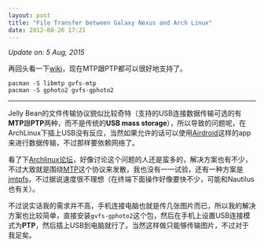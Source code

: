 ```yaml
---
layout: post
title: "File Transfer between Galaxy Nexus and Arch Linux"
date: 2012-08-26 17:21
---
```


*Update on: 5 Aug, 2015*

再回头看一下[wiki](https://wiki.archlinux.org/index.php/MTP)，现在MTP跟PTP都可以很好地支持了。

```shell
pacman -S libmtp gvfs-mtp
pacman -S gphoto2 gvfs-gphoto2
```

-----

Jelly Bean的文件传输协议貌似比较奇特（支持的USB连接数据传输可选的有**MTP**跟**PTP**两种，而不是传统的**USB mass storage**），所以导致的问题呢，在ArchLinux下插上USB没有反应，当然如果允许的话可以使用[Airdroid](http://airdroid.com/)这样的app来进行数据传输，不过那样要依赖网络了。

看了下[Archlinux论坛](https://bbs.archlinux.org/)，好像讨论这个问题的人还是蛮多的，解决方案也有不少，不过大致就是围绕[MTP](https://wiki.archlinux.org/index.php/MTP)这个协议来发散，我也没有一一试验，还有一种方案是[jmtpfs](http://research.jacquette.com/jmtpfs-exchanging-files-between-android-devices-and-linux/)，不过据说速度很不理想（在终端下面操作好像要快不少，可能和Nautilus也有关）。

不过说实话我的需求并不高，手机连接电脑也就是传几张图片而已，所以我的解决方案也比较简单，直接安装`gvfs-gphoto2`这个包，然后在手机上设置USB连接模式为**PTP**，然后插上USB到电脑就行了。当然这样做只能够传输图片，不过对于我足矣。
